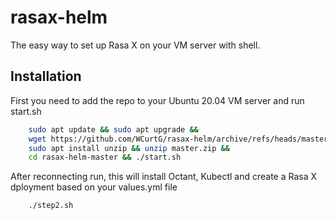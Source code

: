 # rasax-helm

The easy way to set up Rasa X on your VM server with shell. 


## Installation 

First you need to add the repo to your Ubuntu 20.04 VM server and run start.sh


```bash 
    sudo apt update && sudo apt upgrade &&
    wget https://github.com/WCurtG/rasax-helm/archive/refs/heads/master.zip &&
    sudo apt install unzip && unzip master.zip &&
    cd rasax-helm-master && ./start.sh
```

After reconnecting run, this will install Octant, Kubectl and create a Rasa X dployment based on your values.yml file 

```bash 
    ./step2.sh
```
